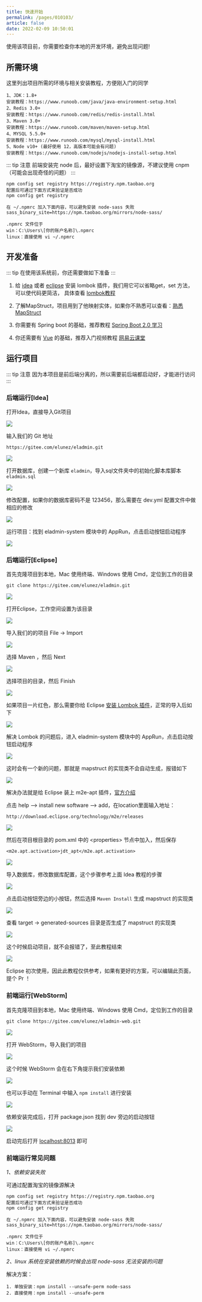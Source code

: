 ```yaml
---
title: 快速开始
permalink: /pages/010103/
article: false
date: 2022-02-09 10:50:01
---
```


使用该项目前，你需要检查你本地的开发环境，避免出现问题!
## 所需环境

这里列出项目所需的环境与相关安装教程，方便刚入门的同学

```
1、JDK：1.8+ 
安装教程：https://www.runoob.com/java/java-environment-setup.html
2、Redis 3.0+
安装教程：https://www.runoob.com/redis/redis-install.html
3、Maven 3.0+
安装教程：https://www.runoob.com/maven/maven-setup.html
4、MYSQL 5.5.0+
安装教程：https://www.runoob.com/mysql/mysql-install.html
5、Node v10+ (最好使用 12，高版本可能会有问题)
安装教程：https://www.runoob.com/nodejs/nodejs-install-setup.html
```

::: tip 注意
前端安装完 node 后，最好设置下淘宝的镜像源，不建议使用 cnpm（可能会出现奇怪的问题）
:::

```
npm config set registry https://registry.npm.taobao.org
配置后可通过下面方式来验证是否成功
npm config get registry

在 ~/.npmrc 加入下面内容，可以避免安装 node-sass 失败
sass_binary_site=https://npm.taobao.org/mirrors/node-sass/

.npmrc 文件位于
win：C:\Users\[你的账户名称]\.npmrc
linux：直接使用 vi ~/.npmrc
```
## 开发准备
::: tip
在使用该系统前，你还需要做如下准备
:::

1. 给 [idea](https://blog.csdn.net/wochunyang/article/details/81736354) 或者 [eclipse](https://blog.csdn.net/magi1201/article/details/85995987) 安装 lombok 插件，我们用它可以省略get，set 方法，可以使代码更简洁，
具体查看 [lombok教程](https://www.ydyno.com/archives/1147.html)

2. 了解MapStruct，项目用到了他映射实体，如果你不熟悉可以查看：[熟悉MapStruct](https://www.jianshu.com/p/3f20ca1a93b0)

3. 你需要有 Spring boot 的基础，推荐教程 [Spring Boot 2.0 学习](https://github.com/ityouknow/spring-boot-examples)

4. 你还需要有 [Vue](https://cn.vuejs.org/v2/guide/) 的基础，推荐入门视频教程 [网易云课堂](https://study.163.com/course/courseMain.htm?courseId=1004711010)

## 运行项目

::: tip 注意
因为本项目是前后端分离的，所以需要前后端都启动好，才能进行访问
:::

### 后端运行[Idea]

打开Idea，直接导入Git项目

![](https://img.el-admin.xin/images/2020/06/25/20200609184434.png)

输入我们的 Git 地址

```
https://gitee.com/elunez/eladmin.git
```

![](https://img.el-admin.xin/images/2020/06/25/20200609184548.png)

打开数据库，创建一个新库 `eladmin`，导入sql文件夹中的初始化脚本库脚本 `eladmin.sql`

![](https://img.el-admin.xin/images/2020/06/25/20200609184722.png)

修改配置，如果你的数据库密码不是 123456，那么需要在 dev.yml 配置文件中做相应的修改

![](https://img.el-admin.xin/images/2020/06/25/20200609185014.png)

运行项目：找到 eladmin-system 模块中的 AppRun，点击启动按钮启动程序

![](https://img.el-admin.xin/images/2020/06/25/20200605112835.png)

### 后端运行[Eclipse]

首先克隆项目到本地，Mac 使用终端、Windows 使用 Cmd，定位到工作的目录

```
git clone https://gitee.com/elunez/eladmin.git
```

![](https://img.el-admin.xin/images/2020/06/25/20200609185424.png)

打开Eclipse，工作空间设置为该目录

![](https://img.el-admin.xin/images/2020/06/25/20200609185609.png)

导入我们的的项目 File -> Import

![](https://img.el-admin.xin/images/2020/06/25/20200609185730.png)

选择 Maven ，然后 Next

![](https://img.el-admin.xin/images/2020/06/25/20200609185818.png)

选择项目的目录，然后 Finish

![](https://img.el-admin.xin/images/2020/06/25/20200609185940.png)

如果项目一片红色，那么需要你给 Eclipse [安装 Lombok 插件](https://www.baidu.com/s?ie=utf-8&wd=eclipse%E5%AE%89%E8%A3%85lombok%E6%8F%92%E4%BB%B6)，正常的导入后如下

![](https://img.el-admin.xin/images/2020/06/25/20200609190325.png)

解决 Lombok 的问题后，进入 eladmin-system 模块中的 AppRun，点击启动按钮启动程序

![](https://img.el-admin.xin/images/2020/06/25/20200609190602.png)

这时会有一个新的问题，那就是 mapstruct 的实现类不会自动生成，报错如下

![](https://img.el-admin.xin/images/2020/06/25/20200609190817.png)

解决办法就是给 Eclipse 装上 m2e-apt 插件，[官方介绍](https://mapstruct.org/documentation/ide-support/)

点击 help --> install new software --> add，在location里面输入地址：

```
http://download.eclipse.org/technology/m2e/releases
```

![](https://img.el-admin.xin/images/2020/06/25/20200609191851.png)

然后在项目根目录的 pom.xml 中的 &lt;properties&gt; 节点中加入，然后保存

```
<m2e.apt.activation>jdt_apt</m2e.apt.activation>
```

![](https://img.el-admin.xin/images/2020/06/25/20200609192055.png)

导入数据库，修改数据库配置，这个步骤参考上面 Idea 教程的步骤

![](https://img.el-admin.xin/images/2020/06/25/20200609192230.png)

点击启动按钮旁边的小按钮，然后选择 `Maven Install` 生成 mapstruct 的实现类

![](https://img.el-admin.xin/images/2020/06/25/20200609192922.png)

查看 target -> generated-sources 目录是否生成了 mapstruct 的实现类

![](https://img.el-admin.xin/images/2020/06/25/20200609193210.png)

这个时候启动项目，就不会报错了，至此教程结束

![](https://img.el-admin.xin/images/2020/06/25/20200609193456.png)

Eclipse 初次使用，因此此教程仅供参考，如果有更好的方案，可以编辑此页面，提个 Pr ！

### 前端运行[WebStorm]

首先克隆项目到本地，Mac 使用终端、Windows 使用 Cmd，定位到工作的目录

```
git clone https://gitee.com/elunez/eladmin-web.git
```

![](https://img.el-admin.xin/images/2020/06/25/20200609194318.png)

打开 WebStorm，导入我们的项目

![](https://img.el-admin.xin/images/2020/06/25/20200609194432.png)

这个时候 WebStorm 会在右下角提示我们安装依赖

![](https://img.el-admin.xin/images/2020/06/25/20200609194535.png)

也可以手动在 Terminal 中输入 `npm install` 进行安装

![](https://img.el-admin.xin/images/2020/06/25/20200609194723.png)

依赖安装完成后，打开 package.json 找到 dev 旁边的启动按钮

![](https://img.el-admin.xin/images/2020/06/25/20200609194958.png)

启动完后打开 [localhost:8013](localhost:8013) 即可

### 前端运行常见问题
*1、依赖安装失败*

可通过配置淘宝的镜像源解决
```
npm config set registry https://registry.npm.taobao.org
配置后可通过下面方式来验证是否成功
npm config get registry

在 ~/.npmrc 加入下面内容，可以避免安装 node-sass 失败
sass_binary_site=https://npm.taobao.org/mirrors/node-sass/

.npmrc 文件位于
win：C:\Users\[你的账户名称]\.npmrc
linux：直接使用 vi ~/.npmrc
```
*2、linux 系统在安装依赖的时候会出现 node-sass 无法安装的问题*

解决方案：
```
1. 单独安装：npm install --unsafe-perm node-sass 
2. 直接使用：npm install --unsafe-perm
```

<Vssue :title="$title" />
